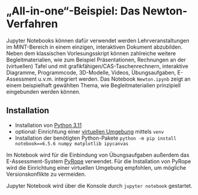 # „All-in-one“-Beispiel: Das Newton-Verfahren

Jupyter Notebooks können dafür verwendet werden Lehrveranstaltungen im MINT-Bereich in einem einzigen, interaktiven Dokument abzubilden. Neben dem klassischen Vorlesungsskript können zahlreiche weitere Begleitmaterialien, wie zum Beispiel Präsentationen, Rechnungen an der (virtuellen) Tafel und mit grafikfähigen/CAS-Taschenrechnern, interaktive Diagramme, Programmcode, 3D-Modelle, Videos, Übungsaufgaben, E-Assessment u.v.m. integriert werden. Das Notebook `Newton.ipynb` zeigt an einem beispielhaft gewählten Thema, wie Begleitmaterialien prinzipiell eingebunden werden können.


## Installation

* Installation von [Python 3.11](https://www.python.org/downloads/)
* optional: Einrichtung einer [virtuellen Umgebung](https://docs.python.org/3/library/venv.html#creating-virtual-environments) mittels `venv`
* Installation der benötigten Python-Pakete `python -m pip install notebook==6.5.6 numpy matplotlib ipycanvas`

Im Notebook wird für die Einbindung von Übungsaufgaben außerdem das E-Assessment-System [PyRope](https://github.com/PyRope-E-Assessment/pyrope) verwendet. Für die Installation von PyRope wird die Einrichtung einer virtuellen Umgebung empfohlen, um mögliche Versionskonflikte zu vermeiden.

Jupyter Notebook wird über die Konsole durch `jupyter notebook` gestartet.
